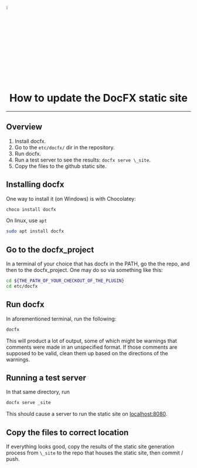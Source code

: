 <a href="/com.playeveryware.eos/README.md"><img src="/com.playeveryware.eos/Documentation~/images/PlayEveryWareLogo.gif" alt="README.md" width="5%"/></a>

# <div align="center">How to update the DocFX static site</div>
---

## Overview

1) Install docfx.
2) Go to the `etc/docfx/` dir in the repository.
3) Run docfx.
4) Run a test server to see the results: `docfx serve \_site`.
5) Copy the files to the github static site.

## Installing docfx

One way to install it (on Windows) is with Chocolatey:
```bash
choco install docfx
```

On linux, use `apt`
```bash
sudo apt install docfx
```

## Go to the docfx_project
In a terminal of your choice that has docfx in the PATH, go the the repo, and then to the 
docfx_project. One may do so via something like this:

```bash
cd ${THE_PATH_OF_YOUR_CHECKOUT_OF_THE_PLUGIN}
cd etc/docfx
```

## Run docfx
In aforementioned terminal, run the following:
```bash
docfx
```
This will product a lot of output, some of which might be warnings that comments were made in an unspecified format.
If those comments are supposed to be valid, clean them up based on the directions of the warnings.

## Running a test server 
In that same directory, run 
```bash
docfx serve _site
```
This should cause a server to run the static site on [localhost:8080](http://localhost:8080).

## Copy the files to correct location

If everything looks good, copy the results of the static site generation process from `\_site` to the repo that houses 
the static site, then commit / push.
